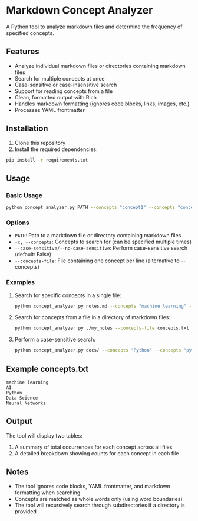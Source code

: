 # Markdown Concept Analyzer

A Python tool to analyze markdown files and determine the frequency of specified concepts.

## Features

- Analyze individual markdown files or directories containing markdown files
- Search for multiple concepts at once
- Case-sensitive or case-insensitive search
- Support for reading concepts from a file
- Clean, formatted output with Rich
- Handles markdown formatting (ignores code blocks, links, images, etc.)
- Processes YAML frontmatter

## Installation

1. Clone this repository
2. Install the required dependencies:

```bash
pip install -r requirements.txt
```

## Usage

### Basic Usage

```bash
python concept_analyzer.py PATH --concepts "concept1" --concepts "concept2"
```

### Options

- `PATH`: Path to a markdown file or directory containing markdown files
- `-c, --concepts`: Concepts to search for (can be specified multiple times)
- `--case-sensitive/--no-case-sensitive`: Perform case-sensitive search (default: False)
- `--concepts-file`: File containing one concept per line (alternative to --concepts)

### Examples

1. Search for specific concepts in a single file:
   ```bash
   python concept_analyzer.py notes.md --concepts "machine learning" --concepts "AI"
   ```

2. Search for concepts from a file in a directory of markdown files:
   ```bash
   python concept_analyzer.py ./my_notes --concepts-file concepts.txt
   ```

3. Perform a case-sensitive search:
   ```bash
   python concept_analyzer.py docs/ --concepts "Python" --concepts "python" --case-sensitive
   ```

## Example concepts.txt

```
machine learning
AI
Python
Data Science
Neural Networks
```

## Output

The tool will display two tables:
1. A summary of total occurrences for each concept across all files
2. A detailed breakdown showing counts for each concept in each file

## Notes

- The tool ignores code blocks, YAML frontmatter, and markdown formatting when searching
- Concepts are matched as whole words only (using word boundaries)
- The tool will recursively search through subdirectories if a directory is provided
